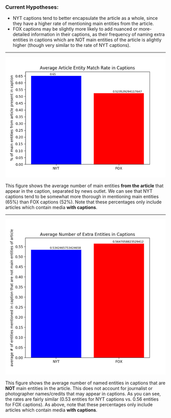 ### Current Hypotheses:
- NYT captions tend to better encapsulate the article as a whole, since they have a higher rate of mentioning main entities from the article.
- FOX captions may be slightly more likely to add nuanced or more-detailed information in their captions, as their frequency of naming extra entities in captions which are NOT main entities of the article is alightly higher (though very similar to the rate of NYT captions).
---

![Average Entity Match Plot](https://github.com/mirandaday16/mediabias/blob/master/Data/processed_data/Main_Entities/avg_match_rate.png)

This figure shows the average number of main entities **from the article** that appear in the caption, separated by news outlet. We can see that NYT captions tend to be somewhat more thorough in mentioning main entities (65%) than FOX captions (52%). Note that these percentages only include articles which contain media **with captions**.

---

![Extra Entity Avg Plot](https://github.com/mirandaday16/mediabias/blob/master/Data/processed_data/Main_Entities/extra_entities_rate.png)

This figure shows the average number of named entities in captions that are **NOT** main entities in the article. This does not account for journalist or photographer names/credits that may appear in captions. As you can see, the rates are fairly similar (0.53 entities for NYT captions vs. 0.56 entities for FOX captions). As above, note that these percentages only include articles which contain media **with captions**.


